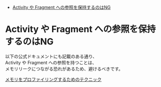 - [Activity や Fragment への参照を保持するのはNG](#activity-や-fragment-への参照を保持するのはng)


# Activity や Fragment への参照を保持するのはNG

以下の公式ドキュメントにも記載のある通り、  
Activity や Fragment への参照を持つことは、  
メモリリークにつながる恐れがあるため、避けるべきです。

[メモリをプロファイリングするためのテクニック](https://developer.android.com/studio/profile/memory-profiler?hl=ja#profile-memory-techniques)




